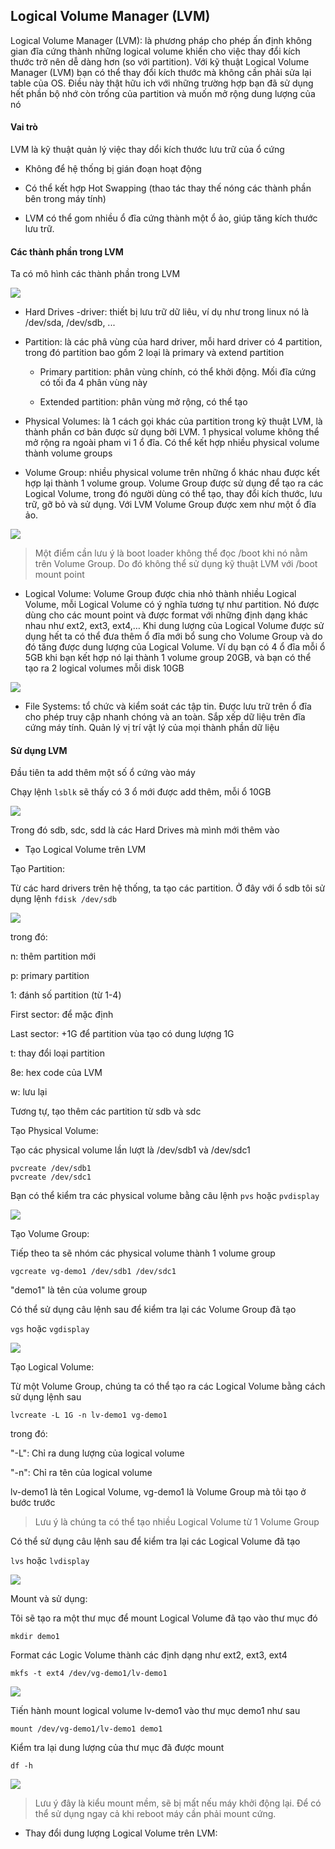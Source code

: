 ## Logical Volume Manager (LVM)

Logical Volume Manager (LVM): là phương pháp cho phép ấn định không gian đĩa cứng thành những logical volume khiến cho việc thay đổi kích thước trở nên dễ dàng hơn (so với partition). Với kỹ thuật Logical Volume Manager (LVM) bạn có thể thay đổi kích thước mà không cần phải sửa lại table của OS. Điều này thật hữu ich với những trường hợp bạn đã sử dụng hết phần bộ nhớ còn trống của partition và muốn mở rộng dung lượng của nó

#### Vai trò

LVM là kỹ thuật quản lý việc thay dổi kích thước lưu trữ của ổ cứng

- Không để hệ thống bị gián đoạn hoạt động

- Có thể kết hợp Hot Swapping (thao tác thay thế nóng các thành phần bên trong máy tính)

- LVM có thể gom nhiều ổ đĩa cứng thành một ổ ảo, giúp tăng kích thước lưu trữ.

#### Các thành phần trong LVM

Ta có mô hình các thành phần trong LVM

<img src="img/101.png">

- Hard Drives -driver: thiết bị lưu trữ dữ liêu, ví dụ như trong linux nó là /dev/sda, /dev/sdb, ...

- Partition: là các phâ vùng của hard driver, mỗi hard driver có 4 partition, trong đó partition bao gồm 2 loại là primary và extend partition

	- Primary partition: phân vùng chính, có thể khởi động. Mối đĩa cứng có tối đa 4 phân vùng này
	
	- Extended partition: phân vùng mở rộng, có thể tạo 
	
- Physical Volumes: là 1 cách gọi khác của partition trong kỹ thuật LVM, là thành phần cơ bản được sử dụng bởi LVM. 1 physical volume không thể mở rộng ra ngoài pham vi 1 ổ đĩa. Có thể kết hợp nhiều physical volume thành volume groups

- Volume Group: nhiều physical volume trên những ổ khác nhau được kết hợp lại thành 1 volume group. Volume Group được sử dụng để tạo ra các Logical Volume, trong đó người dùng có thể tạo, thay đổi kích thước, lưu trữ, gỡ bỏ và sử dụng. Với LVM Volume Group được xem như một ổ đĩa ảo.

<img src="img/102.png">

> Một điểm cần lưu ý là boot loader không thể đọc /boot khi nó nằm trên Volume Group. Do đó không thể sử dụng kỹ thuật LVM với /boot mount point

- Logical Volume: Volume Group được chia nhỏ thành nhiều Logical Volume, mỗi Logical Volume có ý nghĩa tương tự như partition. Nó được dùng cho các mount point và được format với những định dạng khác nhau như ext2, ext3, ext4,… Khi dung lượng của Logical Volume được sử dụng hết ta có thể đưa thêm ổ đĩa mới bổ sung cho Volume Group và do đó tăng được dung lượng của Logical Volume. Ví dụ bạn có 4 ổ đĩa mỗi ổ 5GB khi bạn kết hợp nó lại thành 1 volume group 20GB, và bạn có thể tạo ra 2 logical volumes mỗi disk 10GB

<img src="img/103.png">

- File Systems: tổ chức và kiểm soát các tập tin. Được lưu trữ trên ổ đĩa cho phép truy cập nhanh chóng và an toàn. Sắp xếp dữ liệu trên đĩa cứng máy tính. Quản lý vị trí vật lý của mọi thành phần dữ liệu

#### Sử dụng LVM

Đầu tiên ta add thêm một số ổ cứng vào máy

Chạy lệnh `lsblk` sẽ thấy có 3 ổ mới được add thêm, mỗi ổ 10GB

<img src="img/104.png">

Trong đó sdb, sdc, sdd là các Hard Drives mà mình mới thêm vào

- Tạo Logical Volume trên LVM

Tạo Partition:

Từ các hard drivers trên hệ thống, ta tạo các partition. Ở đây với ổ sdb tôi sử dụng lệnh `fdisk /dev/sdb`

<img src="img/105.png">

trong đó:

n: thêm partition mới

p: primary partition

1: đánh số partition (từ 1-4)

First sector: để mặc định

Last sector: +1G để partition vùa tạo có dung lượng 1G

t: thay đổi loại partition

8e: hex code của LVM

w: lưu lại

Tương tự, tạo thêm các partition từ sdb và sdc

Tạo Physical Volume:

Tạo các physical volume lần lượt là /dev/sdb1 và /dev/sdc1

```
pvcreate /dev/sdb1
pvcreate /dev/sdc1
```

Bạn có thể kiểm tra các physical volume bằng câu lệnh `pvs` hoặc `pvdisplay`

<img src="img/106.png">

Tạo Volume Group:

Tiếp theo ta sẽ nhóm các physical volume thành 1 volume group

`vgcreate vg-demo1 /dev/sdb1 /dev/sdc1`

"demo1" là tên của volume group

Có thể sử dụng câu lệnh sau để kiểm tra lại các Volume Group đã tạo

`vgs` hoặc `vgdisplay`

<img src="img/107.png">

Tạo Logical Volume:

Từ một Volume Group, chúng ta có thể tạo ra các Logical Volume bằng cách sử dụng lệnh sau

`lvcreate -L 1G -n lv-demo1 vg-demo1`

trong đó:

"-L": Chỉ ra dung lượng của logical volume

"-n": Chỉ ra tên của logical volume

lv-demo1 là tên Logical Volume, vg-demo1 là Volume Group mà tôi tạo ở bước trước

> Lưu ý là chúng ta có thể tạo nhiều Logical Volume từ 1 Volume Group

Có thể sử dụng câu lệnh sau để kiểm tra lại các Logical Volume đã tạo

`lvs` hoặc `lvdisplay`

<img src="img/108.png">

Mount và sử dụng:

Tôi sẽ tạo ra một thư mục để mount Logical Volume đã tạo vào thư mục đó

`mkdir demo1`

Format các Logic Volume thành các định dạng như ext2, ext3, ext4

`mkfs -t ext4 /dev/vg-demo1/lv-demo1`

<img src="img/109.png">

Tiến hành mount logical volume lv-demo1 vào thư mục demo1 như sau

`mount /dev/vg-demo1/lv-demo1 demo1`

Kiểm tra lại dung lượng của thư mục đã được mount

`df -h`

<img src="img/110.png">

> Lưu ý đây là kiểu mount mềm, sẽ bị mất nếu máy khởi động lại. Để có thể sử dụng ngay cả khi reboot máy cần phải mount cứng.

- Thay đổi dung lượng Logical Volume trên LVM:


